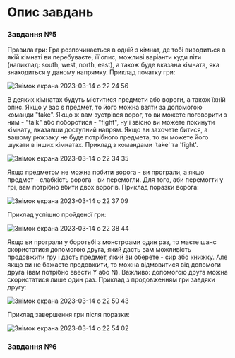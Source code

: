 # Опис завдань

### Завдання №5
Правила гри: Гра розпочинається в одній з кімнат, де тобі виводиться в якій кімнаті ви перебуваєте, її опис, можливі варіанти куди піти (напиклад: south, west, north, east), а також буде вказана кімната, яка знаходиться у даному напрямку. 
Приклад початку гри:

![Знімок екрана 2023-03-14 о 22 24 56](https://user-images.githubusercontent.com/116551880/225127967-69034b2a-5249-4f58-93f7-ab964185b338.png)

В деяких кімнатах будуть міститися предмети або вороги, а також їхній опис. Якщо у вас є предмет, то його можна взяти за допомогою команди "take". Якщо ж вам зустрівся ворог, то ви можете поговорити з ним - "talk" або поборотися - "fight", ну і звісно ви можете покинути кімнату, вказавши доступний напрям. Якщо ви захочете битися, а вашому рюкзаку не буде потрібного предмета, то ви можете його шукати в інших кімнатах.
Приклад з командами 'take' та 'fight'.

![Знімок екрана 2023-03-14 о 22 34 35](https://user-images.githubusercontent.com/116551880/225130000-23b71366-d800-4b66-b086-8a6de04a73ad.png)


Якщо предметом не можна побити ворога - ви програли, а якщо предмет - слабкість ворога - ви перемогли. Для того, аби перемогти у грі, вам потрібно вбити двох ворогів.
Приклад поразки ворога:

![Знімок екрана 2023-03-14 о 22 37 09](https://user-images.githubusercontent.com/116551880/225130522-82c4538c-65a5-48dc-84f0-d13decac83e8.png)

Приклад успішно пройденої гри:

![Знімок екрана 2023-03-14 о 22 38 44](https://user-images.githubusercontent.com/116551880/225130870-0af7da41-1a5e-458e-9bd7-812b6ef33be6.png)

Якщо ви програли у боротьбі з монстроами один раз, то маєте шанс скористатися допомогою друга, який дасть вам можливість продовжити гру і дасть предмет, який ви оберете - сир або книжку. Але якщо ви не бажаєте продовжити, то можна відмовитися від допомоги друга (вам потрібно ввести Y або N). Важливо: допомогою друга можна скористатися лише один раз.
Приклад з продовженням гри завдяки другу:

![Знімок екрана 2023-03-14 о 22 50 43](https://user-images.githubusercontent.com/116551880/225133184-a9877bd0-e8c3-4990-b457-828fffa1537d.png)

Приклад завершення гри після поразки:

![Знімок екрана 2023-03-14 о 22 54 02](https://user-images.githubusercontent.com/116551880/225133855-e95377fd-7408-4431-ad7b-952c86c7c451.png)


### Завдання №6
